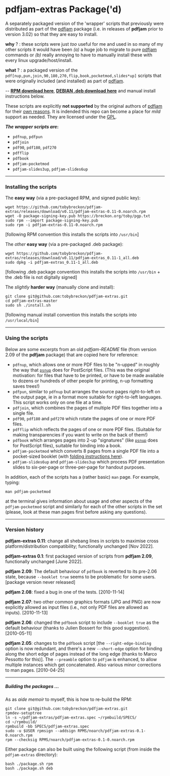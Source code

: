 # pdfjam-extras Package('d)

A separately packaged version of the 'wrapper' scripts that previously were distributed as part of the [pdfjam](https://github.com/DavidFirth/pdfjam) package (i.e. in releases of **pdfjam** prior to version 3.02) so that they are easy to install.

**why** ? : these scripts were just _too_ useful for me and used in so many of my other scripts it would have been _(a)_ a huge job to migrate to pure [pdfjam](https://github.com/DavidFirth/pdfjam) commands or _(b)_ really annoying to have to manually install these with every linux upgrade/host/install.

**what** ? : a packaged version of the ``pdf[nup,pun,join,90,180,270,flip,book,pocketmod,slides*up]`` scripts that were originally included (and installed) as part of [pdfjam](https://github.com/DavidFirth/pdfjam).

-- **[RPM download here](https://github.com/tobybreckon/pdfjam-extras/releases/download/v0.11/pdfjam-extras-0.11-0.noarch.rpm)**, **[DEBIAN .deb download here](https://github.com/tobybreckon/pdfjam-extras/releases/download/v0.11/pdfjam-extras_0.11-1_all.deb)**  and manual install instructions below.

These scripts are explicitly **not supported** by the original authors of [pdfjam](https://github.com/DavidFirth/pdfjam) for their [own reasons](https://github.com/DavidFirth/pdfjam-extras). It is indended this repo can become a place for _mild_ support as needed.  They are licensed under the [GPL](COPYING).

**_The wrapper scripts are_:**

- `pdfnup`, `pdfpun`
- `pdfjoin`
- `pdf90`, `pdf180`, `pdf270`
- `pdfflip`
- `pdfbook`
- `pdfjam-pocketmod`
- `pdfjam-slides3up`, `pdfjam-slides6up`

---

### Installing the scripts

The **easy way** (via a pre-packaged RPM, and signed public key):
```
wget https://github.com/tobybreckon/pdfjam-extras/releases/download/v0.11/pdfjam-extras-0.11-0.noarch.rpm
wget -O package-signing-key.pub https://breckon.org/toby/pgp.txt
sudo rpm --import package-signing-key.pub
sudo rpm -i pdfjam-extras-0.11-0.noarch.rpm
```
[following RPM convention this installs the scripts into ``/usr/bin``]

The _other_ **easy way** (via a pre-packaged .deb package):
```
wget https://github.com/tobybreckon/pdfjam-extras/releases/download/v0.11/pdfjam-extras_0.11-1_all.deb
sudo dpkg -i pdfjam-extras_0.11-1_all.deb
```
[following .deb package convention this installs the scripts into ``/usr/bin`` + the .deb file is not digitally signed]


The _slightly_ **harder way** (manually clone and install):
```
git clone git@github.com:tobybreckon/pdfjam-extras.git
cd pdfjam-extras-master
sudo sh ./install.sh
```
[following manual install convention this installs the scripts into ``/usr/local/bin``]

---

### Using the scripts

Below are some excerpts from an old _pdfjam-README_ file (from version 2.09 of the
**pdfjam** package) that are copied here for reference:


- ``pdfnup``, which allows one or more PDF files to be "n-upped" in roughly the way that [``psnup``](https://github.com/rrthomas/psutils) does for PostScript files. (This was the original motivation: for files that have to be printed, or have to be made available to dozens or hundreds of other people for printing, n-up formatting saves trees!)
- ``pdfpun``, similar to ``pdfnup`` but arranges the source pages right-to-left on the output page, ie in a format more suitable for right-to-left languages. This script works only on one file at a time.
- ``pdfjoin``, which combines the pages of multiple PDF files together into a single file.
- ``pdf90``, ``pdf180`` and ``pdf270`` which rotate the pages of one or more PDF files.
- ``pdfflip`` which reflects the pages of one or more PDF files. (Suitable for making transparencies if you want to write on the back of them!)
- ``pdfbook`` which arranges pages into 2-up "signatures" (like [``psnup``](https://github.com/rrthomas/psutils) does for PostScript files), suitable for binding into a book.
- ``pdfjam-pocketmod`` which converts 8 pages from a single PDF file into a pocket-sized booklet (with [folding instructions here](https://pocketmod.com/howto)).
- ``pdfjam-slides6up`` and ``pdfjam-slides3up`` which process PDF presentation slides to six-per-page or three-per-page for handout purposes.

In addition, each of the scripts has a (rather basic) ``man`` page. For example, typing:

```man pdfjam-pocketmod```

at the terminal gives information about usage and other aspects of the ``pdfjam-pocketmod`` script and similarly for each of the other scripts in the set (please, look at these man pages first before asking any questions).

---

### Version history

**pdfjam-extras 0.11**: change all shebang lines in scripts to maximise cross platform/distribution compatibility; functionally unchanged [Nov 2022].

**pdfjam-extras 0.1**: first packaged version of scripts from **pdfjam 2.09**, functionally unchanged [June 2022].

**pdfjam 2.09**: The default behaviour of ``pdfbook`` is reverted to its pre-2.06 state, because ``--booklet true`` seems to be problematic for some users.&nbsp; [package version never released]

**pdfjam 2.08**: fixed a bug in one of the tests. [2010-11-14]

**pdfjam 2.07**: two other common graphics formats (JPG and PNG) are now explicitly allowed as input files (i.e., not only PDF files are allowed as inputs). [2010-11-13]

**pdfjam 2.06**: changed the ``pdfbook`` script to include ``--booklet true`` as the default behaviour (thanks to Julien Bossert for this good suggestion). [2010-05-11]

**pdfjam 2.05**: changes to the ``pdfbook`` script [the ``--right-edge-binding`` option is now redundant, and there's a new ``--short-edge`` option for binding along the short edge of pages instead of the long edge (thanks to Marco Pessotto for this)]. The ``--preamble`` option to ``pdfjam`` is enhanced, to allow multiple instances which get concatenated. Also various minor corrections to man pages. [2010-04-25]

---

##### Building the packages ...

As as _aide memoir_ to myself, this is how to re-build the RPM:

```
git clone git@github.com:tobybreckon/pdfjam-extras.git
rpmdev-setuptree
ln -s ~/pdfjam-extras/pdfjam-extras.spec ~/rpmbuild/SPECS/
cd ~/rpmbuild/
rpmbuild -bb SPECS/pdfjam-extras.spec
sudo -u $USER rpmsign --addsign RPMS/noarch/pdfjam-extras-0.1-0.noarch.rpm
rpm --checksig RPMS/noarch/pdfjam-extras-0.1-0.noarch.rpm
```

Either package can also be built using the following script
(from inside the ``pdfjam-extras`` directory):

```
bash ./package.sh rpm
bash ./package.sh deb
```
